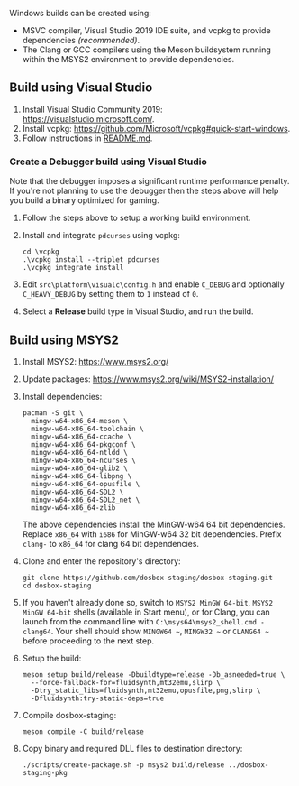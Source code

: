 Windows builds can be created using:

- MSVC compiler, Visual Studio 2019 IDE suite, and vcpkg to provide dependencies
  *(recommended)*.
- The Clang or GCC compilers using the Meson buildsystem running within the
  MSYS2 environment to provide dependencies.

## Build using Visual Studio

1. Install Visual Studio Community 2019: <https://visualstudio.microsoft.com/>.
2. Install vcpkg: <https://github.com/Microsoft/vcpkg#quick-start-windows>.
3. Follow instructions in [README.md](/README.md).

### Create a Debugger build using Visual Studio

Note that the debugger imposes a significant runtime performance penalty.
If you're not planning to use the debugger then the steps above will help
you build a binary optimized for gaming.

1. Follow the steps above to setup a working build environment.
2. Install and integrate `pdcurses` using vcpkg:

    ``` shell
    cd \vcpkg
    .\vcpkg install --triplet pdcurses
    .\vcpkg integrate install
    ```

3. Edit `src\platform\visualc\config.h` and enable `C_DEBUG` and optionally
  `C_HEAVY_DEBUG` by setting them to `1` instead of `0`.
4. Select a **Release** build type in Visual Studio, and run the build.

## Build using MSYS2

1. Install MSYS2: <https://www.msys2.org/>
2. Update packages: <https://www.msys2.org/wiki/MSYS2-installation/>
3. Install dependencies:

    ``` shell
    pacman -S git \
      mingw-w64-x86_64-meson \
      mingw-w64-x86_64-toolchain \
      mingw-w64-x86_64-ccache \
      mingw-w64-x86_64-pkgconf \
      mingw-w64-x86_64-ntldd \
      mingw-w64-x86_64-ncurses \
      mingw-w64-x86_64-glib2 \
      mingw-w64-x86_64-libpng \
      mingw-w64-x86_64-opusfile \
      mingw-w64-x86_64-SDL2 \
      mingw-w64-x86_64-SDL2_net \
      mingw-w64-x86_64-zlib
    ```
    The above dependencies install the MinGW-w64 64 bit dependencies. 
    Replace `x86_64` with `i686` for MinGW-w64 32 bit dependencies. 
    Prefix `clang-` to `x86_64` for clang 64 bit dependencies.

3. Clone and enter the repository's directory:

    ``` shell
    git clone https://github.com/dosbox-staging/dosbox-staging.git
    cd dosbox-staging
    ```
4. If you haven't already done so, switch to `MSYS2 MinGW 64-bit`, 
   `MSYS2 MinGW 64-bit` shells (available in Start menu), or for 
   Clang, you can launch from the command line with 
   `C:\msys64\msys2_shell.cmd -clang64`. Your shell should show 
   `MINGW64 ~`, `MINGW32 ~` or `CLANG64 ~` before proceeding to the 
   next step.

5. Setup the build:
   
   ``` shell
   meson setup build/release -Dbuildtype=release -Db_asneeded=true \
     --force-fallback-for=fluidsynth,mt32emu,slirp \
     -Dtry_static_libs=fluidsynth,mt32emu,opusfile,png,slirp \
     -Dfluidsynth:try-static-deps=true
   ```

6. Compile dosbox-staging:

   ``` shell
   meson compile -C build/release
   ```
   
7. Copy binary and required DLL files to destination directory:

   ``` shell
   ./scripts/create-package.sh -p msys2 build/release ../dosbox-staging-pkg
   ```
